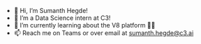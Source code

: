 - 👋 Hi, I’m Sumanth Hegde!
- 👀 I’m a Data Science intern at C3!
- 🌱 I’m currently learning about the V8 platform :ok_man:
- 📫 Reach me on Teams or over email at sumanth.hegde@c3.ai

<!---
c3-sumanthrh/c3-sumanthrh is a ✨ special ✨ repository because its `README.md` (this file) appears on your GitHub profile.
You can click the Preview link to take a look at your changes.
--->

